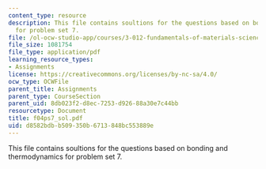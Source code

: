 ```yaml
---
content_type: resource
description: This file contains soultions for the questions based on bonding and thermodynamics
  for problem set 7.
file: /ol-ocw-studio-app/courses/3-012-fundamentals-of-materials-science-fall-2005/d8582bdbb509350b6713848bc553889e_f04ps7_sol.pdf
file_size: 1081754
file_type: application/pdf
learning_resource_types:
- Assignments
license: https://creativecommons.org/licenses/by-nc-sa/4.0/
ocw_type: OCWFile
parent_title: Assignments
parent_type: CourseSection
parent_uid: 8db023f2-d8ec-7253-d926-88a30e7c44bb
resourcetype: Document
title: f04ps7_sol.pdf
uid: d8582bdb-b509-350b-6713-848bc553889e
---
```

This file contains soultions for the questions based on bonding and thermodynamics for problem set 7.